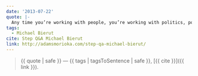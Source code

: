 ```yaml
---
date: '2013-07-22'
quote: |-
  Any time you’re working with people, you’re working with politics, power struggles, turf battles, personality clashes. I realized early on it wasn’t enough to have a good idea or do a good design. You have to be able to persuade other people that your idea is right or your design is good, or else it’s never going to exist.
tags:
  - Michael Bierut
cite: Step Q&A Michael Bierut
link: http://adamsmorioka.com/step-qa-michael-bierut/
---
```


> {{ quote | safe }}
> — {{ tags | tagsToSentence | safe }}, [{{ cite }}]({{ link }}).
